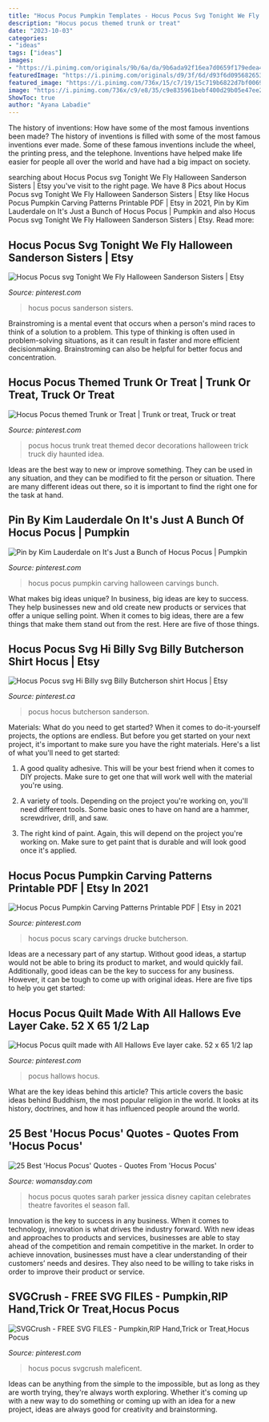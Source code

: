 ```yaml
---
title: "Hocus Pocus Pumpkin Templates - Hocus Pocus Svg Tonight We Fly Halloween Sanderson Sisters"
description: "Hocus pocus themed trunk or treat"
date: "2023-10-03"
categories:
- "ideas"
tags: ["ideas"]
images:
- "https://i.pinimg.com/originals/9b/6a/da/9b6ada92f16ea7d0659f179edea4ccd6.jpg"
featuredImage: "https://i.pinimg.com/originals/d9/3f/6d/d93f6d095682653bc9e005dffa0e2992.jpg"
featured_image: "https://i.pinimg.com/736x/15/c7/19/15c719b6822d7bf0069bdee733b54c88.jpg"
image: "https://i.pinimg.com/736x/c9/e8/35/c9e835961bebf400d29b05e47ee21179.jpg"
ShowToc: true
author: "Ayana Labadie"
---
```



The history of inventions: How have some of the most famous inventions been made?
The history of inventions is filled with some of the most famous inventions ever made. Some of these famous inventions include the wheel, the printing press, and the telephone. Inventions have helped make life easier for people all over the world and have had a big impact on society.

	

		
searching about Hocus Pocus svg Tonight We Fly Halloween Sanderson Sisters | Etsy you've visit to the right page. We have 8 Pics about Hocus Pocus svg Tonight We Fly Halloween Sanderson Sisters | Etsy like Hocus Pocus Pumpkin Carving Patterns Printable PDF | Etsy in 2021, Pin by Kim Lauderdale on It&#039;s Just a Bunch of Hocus Pocus | Pumpkin and also Hocus Pocus svg Tonight We Fly Halloween Sanderson Sisters | Etsy. Read more:
		
    
## Hocus Pocus Svg Tonight We Fly Halloween Sanderson Sisters | Etsy

<img loading=lazy src="https://i.pinimg.com/736x/09/ac/34/09ac3490c438c721f76e477ea3cf58f0.jpg" onerror="this.onerror=null;this.src='https://tse4.mm.bing.net/th?id=OIP.J_jwFUTkDvjwiHgeFZAnJQHaF4&amp;pid=15.1';" alt="Hocus Pocus svg Tonight We Fly Halloween Sanderson Sisters | Etsy">

_Source: pinterest.com_

>hocus pocus sanderson sisters. 

	

Brainstroming is a mental event that occurs when a person's mind races to think of a solution to a problem. This type of thinking is often used in problem-solving situations, as it can result in faster and more efficient decisionmaking. Brainstroming can also be helpful for better focus and concentration.

    
## Hocus Pocus Themed Trunk Or Treat | Trunk Or Treat, Truck Or Treat

<img loading=lazy src="https://i.pinimg.com/originals/92/d5/f8/92d5f8c7e4ae405aed22f41cfa682ec8.jpg" onerror="this.onerror=null;this.src='https://tse4.mm.bing.net/th?id=OIP.Ea9V6TvrJMNiTxBtAJFn_gHaJ4&amp;pid=15.1';" alt="Hocus Pocus themed Trunk or Treat | Trunk or treat, Truck or treat">

_Source: pinterest.com_

>pocus hocus trunk treat themed decor decorations halloween trick truck diy haunted idea. 

	

Ideas are the best way to new or improve something. They can be used in any situation, and they can be modified to fit the person or situation. There are many different ideas out there, so it is important to find the right one for the task at hand.

    
## Pin By Kim Lauderdale On It&#039;s Just A Bunch Of Hocus Pocus | Pumpkin

<img loading=lazy src="https://i.pinimg.com/originals/9b/6a/da/9b6ada92f16ea7d0659f179edea4ccd6.jpg" onerror="this.onerror=null;this.src='https://tse1.mm.bing.net/th?id=OIP.lpzW3VpvXsZsLKDphp6acgHaEG&amp;pid=15.1';" alt="Pin by Kim Lauderdale on It&#039;s Just a Bunch of Hocus Pocus | Pumpkin">

_Source: pinterest.com_

>hocus pocus pumpkin carving halloween carvings bunch. 

	

What makes big ideas unique?
In business, big ideas are key to success. They help businesses new and old create new products or services that offer a unique selling point. When it comes to big ideas, there are a few things that make them stand out from the rest. Here are five of those things.

    
## Hocus Pocus Svg Hi Billy Svg Billy Butcherson Shirt Hocus | Etsy

<img loading=lazy src="https://i.pinimg.com/736x/c9/e8/35/c9e835961bebf400d29b05e47ee21179.jpg" onerror="this.onerror=null;this.src='https://tse1.mm.bing.net/th?id=OIP.3l41P2wYB-fpNf_EqBAmBQHaEo&amp;pid=15.1';" alt="Hocus Pocus svg Hi Billy svg Billy Butcherson shirt Hocus | Etsy">

_Source: pinterest.ca_

>pocus hocus butcherson sanderson. 

	

Materials: What do you need to get started?
When it comes to do-it-yourself projects, the options are endless. But before you get started on your next project, it's important to make sure you have the right materials. Here's a list of what you'll need to get started:
1. A good quality adhesive. This will be your best friend when it comes to DIY projects. Make sure to get one that will work well with the material you're using.

2. A variety of tools. Depending on the project you're working on, you'll need different tools. Some basic ones to have on hand are a hammer, screwdriver, drill, and saw.

3. The right kind of paint. Again, this will depend on the project you're working on. Make sure to get paint that is durable and will look good once it's applied.


    
## Hocus Pocus Pumpkin Carving Patterns Printable PDF | Etsy In 2021

<img loading=lazy src="https://i.pinimg.com/originals/d9/3f/6d/d93f6d095682653bc9e005dffa0e2992.jpg" onerror="this.onerror=null;this.src='https://tse2.mm.bing.net/th?id=OIP.k0QfA7CBpN5jtWqXt5HO4wHaJk&amp;pid=15.1';" alt="Hocus Pocus Pumpkin Carving Patterns Printable PDF | Etsy in 2021">

_Source: pinterest.com_

>hocus pocus scary carvings drucke butcherson. 

	

Ideas are a necessary part of any startup. Without good ideas, a startup would not be able to bring its product to market, and would quickly fail. Additionally, good ideas can be the key to success for any business. However, it can be tough to come up with original ideas. Here are five tips to help you get started: 

    
## Hocus Pocus Quilt Made With All Hallows Eve Layer Cake. 52 X 65 1/2 Lap

<img loading=lazy src="https://i.pinimg.com/736x/6c/bf/71/6cbf7194d59ba7b99ed3130e7dca5308.jpg" onerror="this.onerror=null;this.src='https://tse4.mm.bing.net/th?id=OIP.3L-Sr1Dx4yGc1Y3ZR_HlUgHaJ3&amp;pid=15.1';" alt="Hocus Pocus quilt made with All Hallows Eve layer cake. 52 x 65 1/2 lap">

_Source: pinterest.com_

>pocus hallows hocus. 

	

What are the key ideas behind this article?
This article covers the basic ideas behind Buddhism, the most popular religion in the world. It looks at its history, doctrines, and how it has influenced people around the world.

    
## 25 Best &#039;Hocus Pocus&#039; Quotes - Quotes From &#039;Hocus Pocus&#039;

<img loading=lazy src="https://hips.hearstapps.com/hmg-prod.s3.amazonaws.com/images/hocus-pocus-quotes-1598637399.jpg?crop=1.00xw:0.669xh;0,0.132xh&amp;resize=1200:*" onerror="this.onerror=null;this.src='https://tse3.mm.bing.net/th?id=OIP.K3iNP_Z8-tet4THsVqV3EAHaDt&amp;pid=15.1';" alt="25 Best &#039;Hocus Pocus&#039; Quotes - Quotes From &#039;Hocus Pocus&#039;">

_Source: womansday.com_

>hocus pocus quotes sarah parker jessica disney capitan celebrates theatre favorites el season fall. 

	

Innovation is the key to success in any business. When it comes to technology, innovation is what drives the industry forward. With new ideas and approaches to products and services, businesses are able to stay ahead of the competition and remain competitive in the market. In order to achieve innovation, businesses must have a clear understanding of their customers’ needs and desires. They also need to be willing to take risks in order to improve their product or service.

    
## SVGCrush - FREE SVG FILES - Pumpkin,RIP Hand,Trick Or Treat,Hocus Pocus

<img loading=lazy src="https://i.pinimg.com/736x/15/c7/19/15c719b6822d7bf0069bdee733b54c88.jpg" onerror="this.onerror=null;this.src='https://tse1.mm.bing.net/th?id=OIP.jrbOqCtrypxNjPq5DVraigHaHa&amp;pid=15.1';" alt="SVGCrush - FREE SVG FILES - Pumpkin,RIP Hand,Trick or Treat,Hocus Pocus">

_Source: pinterest.com_

>hocus pocus svgcrush maleficent. 

	

Ideas can be anything from the simple to the impossible, but as long as they are worth trying, they're always worth exploring. Whether it's coming up with a new way to do something or coming up with an idea for a new project, ideas are always good for creativity and brainstorming.

